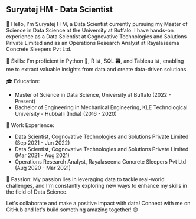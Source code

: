 ## Suryatej HM - Data Scientist

👋 Hello, I'm Suryatej H M, a Data Scientist currently pursuing my Master of Science in Data Science at the University at Buffalo. I have hands-on experience as a Data Scientist at Cognovative Technologies and Solutions Private Limited and as an Operations Research Analyst at Rayalaseema Concrete Sleepers Pvt Ltd.

🔧 Skills:
I'm proficient in Python 🐍, R 📊, SQL 🗃️, and Tableau 📊, enabling me to extract valuable insights from data and create data-driven solutions.

🎓 Education:
- Master of Science in Data Science, University at Buffalo (2022 - Present)
- Bachelor of Engineering in Mechanical Engineering, KLE Technological University - Hubballi (India) (2016 - 2020)

💼 Work Experience:
- Data Scientist, Cognovative Technologies and Solutions Private Limited (Sep 2021 - Jun 2022)
- Data Scientist, Cognovative Technologies and Solutions Private Limited (Mar 2021 - Aug 2021)
- Operations Research Analyst, Rayalaseema Concrete Sleepers Pvt Ltd (Aug 2020 - Mar 2021)

🚀 Passion:
My passion lies in leveraging data to tackle real-world challenges, and I'm constantly exploring new ways to enhance my skills in the field of Data Science.

Let's collaborate and make a positive impact with data! Connect with me on GitHub and let's build something amazing together! 😊

<!---
Suryatejhm/Suryatejhm is a ✨ special ✨ repository because its `README.md` (this file) appears on your GitHub profile.
You can click the Preview link to take a look at your changes.
--->
